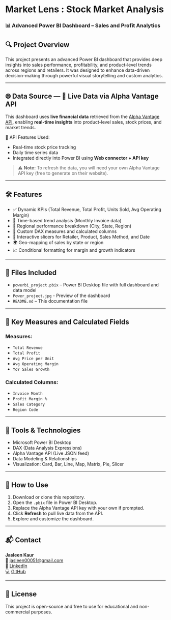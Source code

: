 # Market Lens : Stock Market Analysis
### 📊 Advanced Power BI Dashboard – Sales and Profit Analytics

## 🔍 Project Overview
This project presents an advanced Power BI dashboard that provides deep insights into sales performance, profitability, and product-level trends across regions and retailers. It was designed to enhance data-driven decision-making through powerful visual storytelling and custom analytics.

---

## 🌐 Data Source — 🔴 Live Data via Alpha Vantage API
This dashboard uses **live financial data** retrieved from the [Alpha Vantage API](https://www.alphavantage.co/), enabling **real-time insights** into product-level sales, stock prices, and market trends.

🔑 API Features Used:
- Real-time stock price tracking
- Daily time series data
- Integrated directly into Power BI using **Web connector + API key**

> ⚠️ **Note:** To refresh the data, you will need your own Alpha Vantage API key (free to generate on their website).

---

## 🛠️ Features
- ✅ Dynamic KPIs (Total Revenue, Total Profit, Units Sold, Avg Operating Margin)
- 📅 Time-based trend analysis (Monthly Invoice data)
- 📍 Regional performance breakdown (City, State, Region)
- 🧩 Custom DAX measures and calculated columns
- 📌 Interactive slicers for Retailer, Product, Sales Method, and Date
- 🌍 Geo-mapping of sales by state or region
- 📈 Conditional formatting for margin and growth indicators

---

## 📁 Files Included
- `powerbi_project.pbix` – Power BI Desktop file with full dashboard and data model
- `Power_project.jpg` - Preview of the dashboard
- `README.md` – This documentation file

---

## 🧠 Key Measures and Calculated Fields
### Measures:
- `Total Revenue`
- `Total Profit`
- `Avg Price per Unit`
- `Avg Operating Margin`
- `YoY Sales Growth`

### Calculated Columns:
- `Invoice Month`
- `Profit Margin %`
- `Sales Category`
- `Region Code`

---

## 🧰 Tools & Technologies
- Microsoft Power BI Desktop  
- DAX (Data Analysis Expressions)  
- Alpha Vantage API (Live JSON feed)  
- Data Modeling & Relationships  
- Visualization: Card, Bar, Line, Map, Matrix, Pie, Slicer

---

## 🚀 How to Use
1. Download or clone this repository.
2. Open the `.pbix` file in Power BI Desktop.
3. Replace the Alpha Vantage API key with your own if prompted.
4. Click **Refresh** to pull live data from the API.
5. Explore and customize the dashboard.

---

## 📬 Contact
**Jasleen Kaur**  
📧 jasleen00051@gmail.com  
🔗 [LinkedIn](https://www.linkedin.com/in/jasleen-kaur-506a8124a)  
💻 [GitHub](https://github.com/Jasleen-8904)

---

## 📌 License
This project is open-source and free to use for educational and non-commercial purposes.
